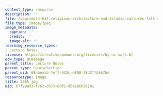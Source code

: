 ```yaml
---
content_type: resource
description: ''
file: /courses/4-614-religious-architecture-and-islamic-cultures-fall-2002/67f29ad3f763067300f1d5a186636101_5065.jpg
file_type: image/jpeg
image_metadata:
  caption: ''
  credit: ''
  image-alt: ''
learning_resource_types:
- Lecture Notes
license: https://creativecommons.org/licenses/by-nc-sa/4.0/
ocw_type: OCWImage
parent_title: Lecture Notes
parent_type: CourseSection
parent_uid: 68abeaab-4eff-532c-e858-18d3ffb567bd
resourcetype: Image
title: 5065.jpg
uid: 67f29ad3-f763-0673-00f1-d5a186636101
---
```

